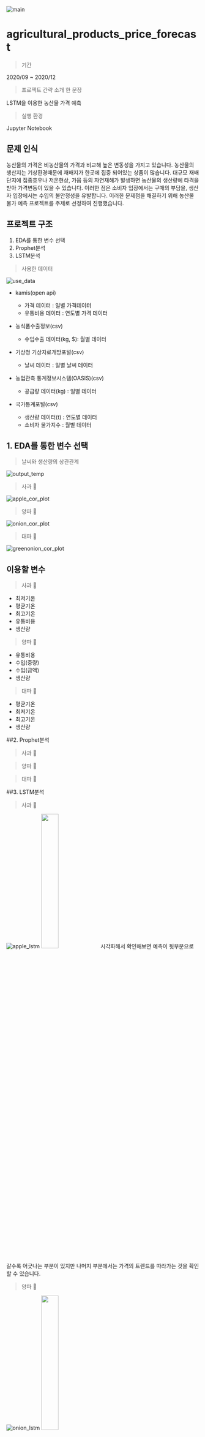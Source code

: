 
![main](/image/main.PNG)
# agricultural_products_price_forecast

> 기간

2020/09 ~ 2020/12

> 프로젝트 간략 소개 한 문장

LSTM을 이용한 농산물 가격 예측

> 실행 환경

Jupyter Notebook

## 문제 인식
농산물의 가격은 비농산물의 가격과 비교해 높은 변동성을 가지고 있습니다. 
농산물의 생산지는 기상환경때문에 재배지가 한곳에 집중 되어있는 상품이 많습니다. 
대규모 재배단지에 집중호우나 저온현상, 가뭄 등의 자연재해가 발생하면 농산물의 생산량에 타격을 받아 가격변동이 있을 수 있습니다.
이러한 점은 소비자 입장에서는 구매의 부담을, 생산자 입장에서는 수입의 불안정성을 유발합니다.
이러한 문제점을 해결하기 위해 농산물 물가 예측 프로젝트를 주제로 선정하여 진행했습니다.

## 프로젝트 구조
1. EDA를 통한 변수 선택
2. Prophet분석
3. LSTM분석

> 사용한 데이터

![use_data](/image/use_data.PNG)

- kamis(open api)
  - 가격 데이터 : 일별 가격데이터
  - 유통비용 데이터 : 연도별 가격 데이터

- 농식품수출정보(csv)
  - 수입수출 데이터(kg, $): 월별 데이터

- 기상청 기상자료개방포털(csv)
  - 날씨 데이터 : 일별 날씨 데이터

- 농업관측 통계정보시스템(OASIS)(csv)
  - 공급량 데이터(kg) : 일별 데이터

- 국가통계포털(csv)
  - 생산량 데이터(t) : 연도별 데이터
  - 소비자 물가지수 : 월별 데이터

## 1. EDA를 통한 변수 선택

> 날씨와 생산량의 상관관계

![output_temp](/image/output_temp.PNG)

> 사과 🍎

![apple_cor_plot](/image/apple_cor_plot.PNG)


> 양파 🧅

![onion_cor_plot](/image/onion_cor_plot.PNG)


> 대파 🥬

![greenonion_cor_plot](/image/greenonion_cor_plot.PNG)

## 이용할 변수

> 사과 🍎

- 최저기온
- 평균기온
- 최고기온
- 유통비용
- 생산량

> 양파 🧅

- 유통비용
- 수입(중량)
- 수입(금액)
- 생산량

> 대파 🥬

- 평균기온
- 최저기온
- 최고기온
- 생산량

##2. Prophet분석

> 사과 🍎

> 양파 🧅

> 대파 🥬

##3. LSTM분석

> 사과 🍎

![apple_lstm](/image/apple_lstm.PNG)
<img src="https://github.com/sesame86/agricultural_products_price_forecast/blob/main/image/apple_score.png?raw=true" width="30%"/>
시각화해서 확인해보면 예측이 뒷부분으로 갈수록 어긋나는 부분이 있지만 나머지 부분에서는 가격의 트렌드를 따라가는 것을 확인할 수 있습니다.

> 양파 🧅

![onion_lstm](/image/onion_lstm.PNG)
<img src="https://github.com/sesame86/agricultural_products_price_forecast/blob/main/image/onion_score.png?raw=true" width="30%"/>

시각화해서 확인해보면 예측이 뒷부분으로 갈수록 어긋나는 부분이 있지만 나머지 부분에서는 가격의 트렌드를 따라가는 것을 확인할 수 있습니다.

> 대파 🥬

![greenonion_lstm](/image/greenonion_lstm.PNG)
![greenonion_score](/image/greenonion_score.png)

## 핵심 기능
- 농산물은 통제 불가능한 기상 여건에 따라 생산량의 편차가 큰 수준이기 때문에 날씨와 생산량의 상관관계를 통해 농산물에 중요한 날씨 변수가 무엇인지 확인할 수 있습니다.

- 생산량, 공급량, 수출수입, 소비자 물가, 유통비용 데이터들과 가격의 상관관계를 통해 농산물 가격에 영향을 미치는 변수를 선택할 수 있습니다.
